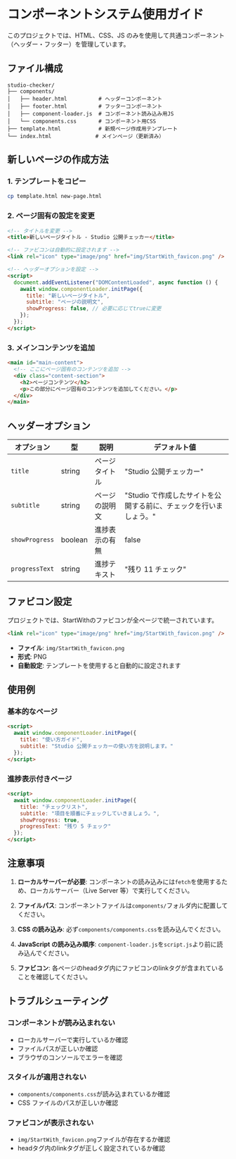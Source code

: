 # コンポーネントシステム使用ガイド

このプロジェクトでは、HTML、CSS、JS のみを使用して共通コンポーネント（ヘッダー・フッター）を管理しています。

## ファイル構成

```
studio-checker/
├── components/
│   ├── header.html          # ヘッダーコンポーネント
│   ├── footer.html          # フッターコンポーネント
│   ├── component-loader.js  # コンポーネント読み込み用JS
│   └── components.css       # コンポーネント用CSS
├── template.html            # 新規ページ作成用テンプレート
└── index.html              # メインページ（更新済み）
```

## 新しいページの作成方法

### 1. テンプレートをコピー

```bash
cp template.html new-page.html
```

### 2. ページ固有の設定を変更

```html
<!-- タイトルを変更 -->
<title>新しいページタイトル - Studio 公開チェッカー</title>

<!-- ファビコンは自動的に設定されます -->
<link rel="icon" type="image/png" href="img/StartWith_favicon.png" />

<!-- ヘッダーオプションを設定 -->
<script>
  document.addEventListener("DOMContentLoaded", async function () {
    await window.componentLoader.initPage({
      title: "新しいページタイトル",
      subtitle: "ページの説明文",
      showProgress: false, // 必要に応じてtrueに変更
    });
  });
</script>
```

### 3. メインコンテンツを追加

```html
<main id="main-content">
  <!-- ここにページ固有のコンテンツを追加 -->
  <div class="content-section">
    <h2>ページコンテンツ</h2>
    <p>この部分にページ固有のコンテンツを追加してください。</p>
  </div>
</main>
```

## ヘッダーオプション

| オプション     | 型      | 説明           | デフォルト値                                                      |
| -------------- | ------- | -------------- | ----------------------------------------------------------------- |
| `title`        | string  | ページタイトル | "Studio 公開チェッカー"                                           |
| `subtitle`     | string  | ページの説明文 | "Studio で作成したサイトを公開する前に、チェックを行いましょう。" |
| `showProgress` | boolean | 進捗表示の有無 | false                                                             |
| `progressText` | string  | 進捗テキスト   | "残り 11 チェック"                                                |

## ファビコン設定

プロジェクトでは、StartWithのファビコンが全ページで統一されています。

```html
<link rel="icon" type="image/png" href="img/StartWith_favicon.png" />
```

- **ファイル**: `img/StartWith_favicon.png`
- **形式**: PNG
- **自動設定**: テンプレートを使用すると自動的に設定されます

## 使用例

### 基本的なページ

```html
<script>
  await window.componentLoader.initPage({
    title: "使い方ガイド",
    subtitle: "Studio 公開チェッカーの使い方を説明します。"
  });
</script>
```

### 進捗表示付きページ

```html
<script>
  await window.componentLoader.initPage({
    title: "チェックリスト",
    subtitle: "項目を順番にチェックしていきましょう。",
    showProgress: true,
    progressText: "残り 5 チェック"
  });
</script>
```

## 注意事項

1. **ローカルサーバーが必要**: コンポーネントの読み込みには`fetch`を使用するため、ローカルサーバー（Live Server 等）で実行してください。

2. **ファイルパス**: コンポーネントファイルは`components/`フォルダ内に配置してください。

3. **CSS の読み込み**: 必ず`components/components.css`を読み込んでください。

4. **JavaScript の読み込み順序**: `component-loader.js`を`script.js`より前に読み込んでください。

5. **ファビコン**: 各ページのheadタグ内にファビコンのlinkタグが含まれていることを確認してください。

## トラブルシューティング

### コンポーネントが読み込まれない

- ローカルサーバーで実行しているか確認
- ファイルパスが正しいか確認
- ブラウザのコンソールでエラーを確認

### スタイルが適用されない

- `components/components.css`が読み込まれているか確認
- CSS ファイルのパスが正しいか確認

### ファビコンが表示されない

- `img/StartWith_favicon.png`ファイルが存在するか確認
- headタグ内のlinkタグが正しく設定されているか確認
